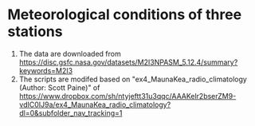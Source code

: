 # Meteorological conditions of three stations

1. The data are downloaded from https://disc.gsfc.nasa.gov/datasets/M2I3NPASM_5.12.4/summary?keywords=M2I3
2. The scripts are modifed based on "ex4_MaunaKea_radio_climatology (Author: Scott Paine)" of https://www.dropbox.com/sh/ntyjeftt31u3qqc/AAAKelr2bserZM9-vdIC0IJ9a/ex4_MaunaKea_radio_climatology?dl=0&subfolder_nav_tracking=1
